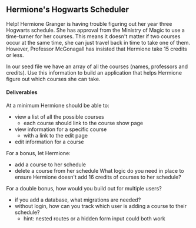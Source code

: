 ## Hermione's Hogwarts Scheduler

Help! Hermione Granger is having trouble figuring out her year three Hogwarts schedule. She has approval from the Ministry of Magic to use a time-turner for her courses. This means it doesn't matter if two courses occur at the same time, she can just travel back in time to take one of them. However, Professor McGonagall has insisted that Hermione take 15 credits or less.

In our seed file we have an array of all the courses (names, professors and credits). Use this information to build an application that helps Hermione figure out which courses she can take.


#### Deliverables

At a minimum Hermione should be able to:
- view a list of all the possible courses
  - each course should link to the course show page
- view information for a specific course
  - with a link to the edit page
- edit information for a course

For a bonus, let Hermione:
- add a course to her schedule
- delete a course from her schedule
What logic do you need in place to ensure Hermione doesn't add 16 credits of courses to her schedule?

For a double bonus, how would you build out for multiple users?
- if you add a database, what migrations are needed?
- without login, how can you track which user is adding a course to their schedule?
  - hint: nested routes or a hidden form input could both work
